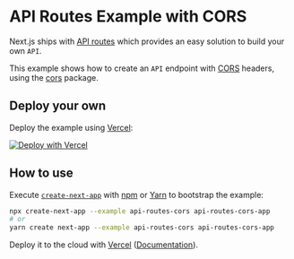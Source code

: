 # API Routes Example with CORS

Next.js ships with [API routes](https://nextjs.org/docs/api-routes/introduction) which provides an easy solution to build your own `API`.

This example shows how to create an `API` endpoint with [CORS](https://developer.mozilla.org/en-US/docs/Web/HTTP/CORS) headers, using the [cors](https://github.com/expressjs/cors) package.

## Deploy your own

Deploy the example using [Vercel](https://vercel.com):

[![Deploy with Vercel](https://vercel.com/button)](https://vercel.com/new/git/external?repository-url=https://github.com/vercel/next.js/tree/canary/examples/api-routes-cors&project-name=api-routes-cors&repository-name=api-routes-cors)

## How to use

Execute [`create-next-app`](https://github.com/vercel/next.js/tree/canary/packages/create-next-app) with [npm](https://docs.npmjs.com/cli/init) or [Yarn](https://yarnpkg.com/lang/en/docs/cli/create/) to bootstrap the example:

```bash
npx create-next-app --example api-routes-cors api-routes-cors-app
# or
yarn create next-app --example api-routes-cors api-routes-cors-app
```

Deploy it to the cloud with [Vercel](https://vercel.com/import?filter=next.js&utm_source=github&utm_medium=readme&utm_campaign=next-example) ([Documentation](https://nextjs.org/docs/deployment)).
